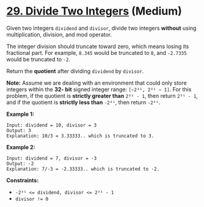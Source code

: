 # [29. Divide Two Integers][link] (Medium)

[link]: https://leetcode.com/problems/divide-two-integers/

Given two integers `dividend` and `divisor`, divide two integers **without** using multiplication,
division, and mod operator.

The integer division should truncate toward zero, which means losing its fractional part. For
example, `8.345` would be truncated to `8`, and `-2.7335` would be truncated to `-2`.

Return the **quotient** after dividing  `dividend` by  `divisor`.

**Note:** Assume we are dealing with an environment that could only store integers within the **32-
bit** signed integer range: `[−2³¹, 2³¹ − 1]`. For this problem, if the quotient is **strictly
greater than** `2³¹ - 1`, then return `2³¹ - 1`, and if the quotient is **strictly less than** `-2³¹`,
then return `-2³¹`.

**Example 1:**

```
Input: dividend = 10, divisor = 3
Output: 3
Explanation: 10/3 = 3.33333.. which is truncated to 3.
```

**Example 2:**

```
Input: dividend = 7, divisor = -3
Output: -2
Explanation: 7/-3 = -2.33333.. which is truncated to -2.
```

**Constraints:**

- `-2³¹ <= dividend, divisor <= 2³¹ - 1`
- `divisor != 0`
